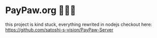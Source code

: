 <!-- # README

This README would normally document whatever steps are necessary to get the
application up and running.

Things you may want to cover:

* Ruby version

* System dependencies

* Configuration

* Database creation

* Database initialization

* How to run the test suite

* Services (job queues, cache servers, search engines, etc.)

* Deployment instructions

* ... -->

# PayPaw.org 🍱🍣🥘

this project is kind stuck, everything rewrited in nodejs checkout here: https://github.com/satoshi-s-vision/PayPaw-Server
